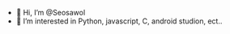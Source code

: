 - 👋 Hi, I’m @Seosawol
- 👀 I’m interested in Python, javascript, C, android studion, ect.. 



<!---
Seosawol/Seosawol is a ✨ special ✨ repository because its `README.md` (this file) appears on your GitHub profile.
You can click the Preview link to take a look at your changes.
--->
